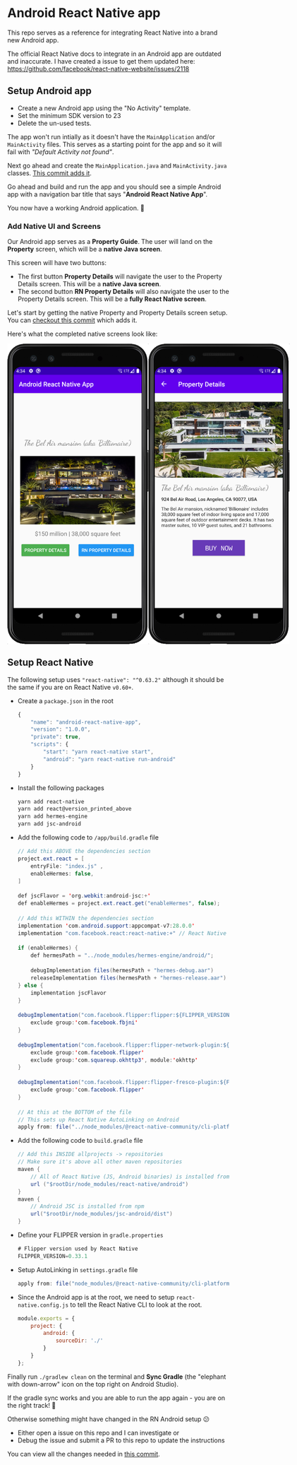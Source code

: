 # Android React Native app

This repo serves as a reference for integrating React Native into a brand new Android app.

The official React Native docs to integrate in an Android app are outdated and inaccurate. I have created a issue to get them updated here: https://github.com/facebook/react-native-website/issues/2118

## Setup Android app

- Create a new Android app using the "No Activity" template.
- Set the minimum SDK version to 23
- Delete the un-used tests.

The app won't run intially as it doesn't have the `MainApplication` and/or `MainActivity` files. This serves as a starting point for the app and so it will fail with *"Default Activity not found"*.

Next go ahead and create the `MainApplication.java` and `MainActivity.java` classes. [This commit adds it](https://github.com/Monte9/android-react-native-app/commit/de1cca2fd293e3103e3538ec0e0400370bc0dd08).

Go ahead and build and run the app and you should see a simple Android app with a navigation bar title that says "**Android React Native App**".

You now have a working Android application. :clap:

### Add Native UI and Screens

Our Android app serves as a **Property Guide**. The user will land on the **Property** screen, which will be a **native Java screen**.

This screen will have two buttons:

- The first button **Property Details** will navigate the user to the Property Details screen. This will be a **native Java screen**.
- The second button **RN Property Details** will also navigate the user to the Property Details screen. This will be a **fully React Native screen**.

Let's start by getting the native Property and Property Details screen setup. You can [checkout this commit](https://github.com/Monte9/android-react-native-app/commit/5fbf769bce637d177fb09195675f619722e55311) which adds it.

Here's what the completed native screens look like:

<div style="display: flex; flex-direction: row">
<img src="./docs/property-screen.png" width="320" />
<img src="./docs/property-details-screen.png" width="320" />
</div>

## Setup React Native

The following setup uses `"react-native": "^0.63.2"` although it should be the same if you are on React Native `v0.60+`.

- Create a `package.json` in the root

    ```js
    {
        "name": "android-react-native-app",
        "version": "1.0.0",
        "private": true,
        "scripts": {
            "start": "yarn react-native start",
            "android": "yarn react-native run-android"
        }
    }
    ```

- Install the following packages

    ```sh
    yarn add react-native
    yarn add react@version_printed_above
    yarn add hermes-engine
    yarn add jsc-android
    ```

- Add the following code to `/app/build.gradle` file

    ```java
    // Add this ABOVE the dependencies section
    project.ext.react = [
        entryFile: "index.js" ,
        enableHermes: false,
    ]

    def jscFlavor = 'org.webkit:android-jsc:+'
    def enableHermes = project.ext.react.get("enableHermes", false);

    // Add this WITHIN the dependencies section
    implementation 'com.android.support:appcompat-v7:28.0.0'
    implementation "com.facebook.react:react-native:+" // React Native

    if (enableHermes) {
        def hermesPath = "../node_modules/hermes-engine/android/";

        debugImplementation files(hermesPath + "hermes-debug.aar")
        releaseImplementation files(hermesPath + "hermes-release.aar")
    } else {
        implementation jscFlavor
    }

    debugImplementation("com.facebook.flipper:flipper:${FLIPPER_VERSION}") {
        exclude group:'com.facebook.fbjni'
    }

    debugImplementation("com.facebook.flipper:flipper-network-plugin:${FLIPPER_VERSION}") {
        exclude group:'com.facebook.flipper'
        exclude group:'com.squareup.okhttp3', module:'okhttp'
    }

    debugImplementation("com.facebook.flipper:flipper-fresco-plugin:${FLIPPER_VERSION}") {
        exclude group:'com.facebook.flipper'
    }

    // At this at the BOTTOM of the file
    // This sets up React Native AutoLinking on Android
    apply from: file("../node_modules/@react-native-community/cli-platform-android/native_modules.gradle"); applyNativeModulesAppBuildGradle(project)
    ```

- Add the following code to `build.gradle` file

    ```java
    // Add this INSIDE allprojects -> repositories
    // Make sure it's above all other maven repositories
    maven {
        // All of React Native (JS, Android binaries) is installed from npm
        url ("$rootDir/node_modules/react-native/android")
    }
    maven {
        // Android JSC is installed from npm
        url("$rootDir/node_modules/jsc-android/dist")
    }
    ```

- Define your FLIPPER version in `gradle.properties`

    ```java
    # Flipper version used by React Native
    FLIPPER_VERSION=0.33.1
    ```

- Setup AutoLinking in `settings.gradle` file

    ```java
    apply from: file("node_modules/@react-native-community/cli-platform-android/native_modules.gradle"); applyNativeModulesSettingsGradle(settings)
    ```

- Since the Android app is at the root, we need to setup `react-native.config.js` to tell the React Native CLI to look at the root.

    ```js
    module.exports = {
        project: {
            android: {
                sourceDir: './'
            }
        }
    };
    ```

Finally run `./gradlew clean` on the terminal and **Sync Gradle** (the "elephant with down-arrow" icon on the top right on Android Studio).

If the gradle sync works and you are able to run the app again - you are on the right track! :tada:

Otherwise something might have changed in the RN Android setup :confused:

- Either open a issue on this repo and I can investigate or
- Debug the issue and submit a PR to this repo to update the instructions

You can view all the changes needed in [this commit]().
